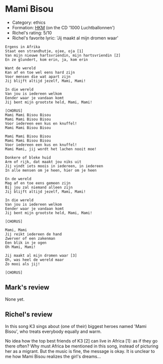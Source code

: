 # Mami Bisou

 * Category: ethics
 * Formation: [HKM](Hkm.md) (on the CD '1000 Luchtballonnen')
 * Richel's rating: 5/10
 * Richel's  favorite lyric: 'Jij maakt al mijn dromen waar'

```
Ergens in Afrika
Staat een strandhutje, ojee, oja [1]
Van mijn nieuwe hartsvriendin, mijn hartsvriendin [2]
En ze glundert, kom erin, ja, kom erin

Want de wereld
Kan af en toe wel eens hard zijn
Voor mensen die wat apart zijn
Jij blijft altijd jezelf, Mami, Mami!

In die wereld 
Van jou is iedereen welkom
Eender waar je vandaan komt
Jij bent mijn grootste held, Mami, Mami!

[CHORUS]
Mami Mami Bisou Bisou
Mami Mami Bisou Bisou
Voor iedereen een kus en knuffel!
Mami Mami Bisou Bisou

Mami Mami Bisou Bisou
Mami Mami Bisou Bisou
Voor iedereen een kus en knuffel!
Mami Mami, jij wordt het lachen nooit moe!

Donkere of bleke huid
Arm of rijk, dat maakt jou niks uit
Jij vindt iets moois in iedereen, in iedereen
In alle mensen om je heen, hier om je heen

En de wereld
Mag af en toe eens gemeen zijn
Bij jou zal niemand alleen zijn
Jij blijft altijd jezelf, Mami, Mami!

In die wereld 
Van jou is iedereen welkom
Eender waar je vandaan komt
Jij bent mijn grootste held, Mami, Mami!

[CHORUS]

Mami, Mami
Jij reikt iedereen de hand
Zwerver of een zakenman
Een blik in je ogen
Oh Mami, Mami!

Jij maakt al mijn dromen waar [3]
Oh, was heel de wereld maar
Zo mooi als jij!

[CHORUS]
```

## Mark's review

None yet.

## Richel's review

In this song K3 sings about (one of their) biggest heroes named 'Mami Bisou', who treats everybody equally and warm.

No idea how the top best friends of K3 [2] can live in Africa [1]: as if they go there often? 
Why must Africa be mentioned in this song, instead of picturing her as a migrant. But the
music is fine, the message is okay. It is unclear to me how Mami Bisou realizes the girl's dreams...
